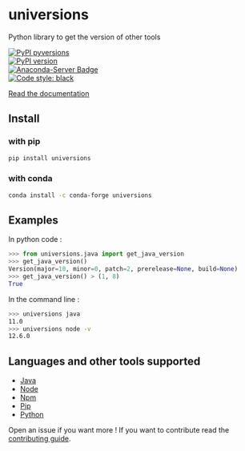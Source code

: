 # universions

Python library to get the version of other tools

[![PyPI pyversions](https://img.shields.io/pypi/pyversions/universions.svg)](https://pypi.python.org/pypi/universions/)  
[![PyPI version](https://badge.fury.io/py/universions.svg)](https://badge.fury.io/py/universions)  
[![Anaconda-Server Badge](https://anaconda.org/conda-forge/universions/badges/version.svg)](https://anaconda.org/conda-forge/universions)  
[![Code style: black](https://img.shields.io/badge/code%20style-black-000000.svg)](https://github.com/psf/black)

[Read the documentation](https://universions.readthedocs.io/en/latest/index.html)

## Install

### with pip

```bash
pip install universions
```

### with conda

```bash
conda install -c conda-forge universions
```

## Examples

In python code :

```python
>>> from universions.java import get_java_version
>>> get_java_version()
Version(major=10, minor=0, patch=2, prerelease=None, build=None)
>>> get_java_version() > (1, 8)
True
```

In the command line :

```bash
>>> universions java
11.0
>>> universions node -v
12.6.0
```

## Languages and other tools supported

- [Java](https://universions.readthedocs.io/en/latest/tools/java.html)
- [Node](https://universions.readthedocs.io/en/latest/tools/node.html)
- [Npm](https://universions.readthedocs.io/en/latest/tools/npm.html)
- [Pip](https://universions.readthedocs.io/en/latest/tools/pip.html)
- [Python](https://universions.readthedocs.io/en/latest/tools/python.html)

Open an issue if you want more !
If you want to contribute read the [contributing guide](https://github.com/fabiencelier/universions/blob/master/CONTRIBUTING.md).
